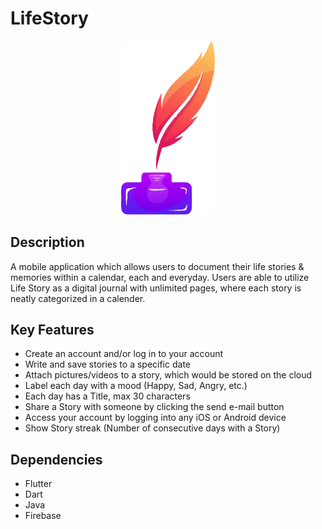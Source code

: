 # LifeStory
<p align ="center">
<img src="https://github.com/SageewanSubendran/LifeStory/blob/main/assets/AppLogo.png" width="150">
</p>

## Description
A mobile application which allows users to document their life stories &amp; memories within a calendar, each and everyday. Users are able to utilize Life Story as a digital journal with unlimited pages, where each story is neatly categorized in a calender.

## Key Features
<ul>
<li>Create an account and/or log in to your account</li>
<li>Write and save stories to a specific date</li>
<li>Attach pictures/videos to a story, which would be stored on the cloud</li>
<li>Label each day with a mood (Happy, Sad, Angry, etc.)</li>
<li>Each day has a Title, max 30 characters</li>
<li>Share a Story with someone by clicking the send e-mail button</li>
<li>Access your account by logging into any iOS or Android device</li>
<li>Show Story streak (Number of consecutive days with a Story)</li>
</ul>

## Dependencies
<ul>
<li>Flutter</li>
<li>Dart</li>
<li>Java</li>
<li>Firebase</li>
</ul>
